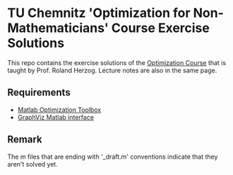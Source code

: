 # TU Chemnitz 'Optimization for Non-Mathematicians' Course Exercise Solutions

This repo contains the exercise solutions of the [Optimization Course](https://www.tu-chemnitz.de/mathematik/part_dgl/teaching/WS2017_Optimierung_f%C3%BCr_Nichtmathematiker/index.en.php) that is taught by Prof. Roland Herzog. Lecture notes are also in the same page.

## Requirements

- [Matlab Optimization Toolbox](https://www.mathworks.com/products/optimization.html)
- [GraphViz Matlab interface](https://github.com/graphviz4matlab/graphviz4matlab)

## Remark

The m files that are ending with '_draft.m' conventions indicate that they aren't solved yet.

